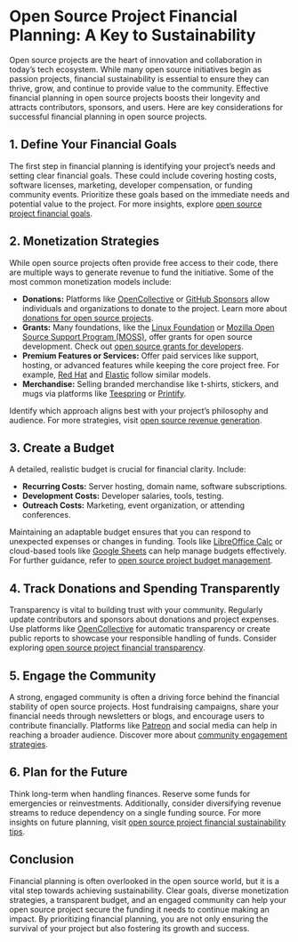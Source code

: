 # Open Source Project Financial Planning: A Key to Sustainability

Open source projects are the heart of innovation and collaboration in today’s tech ecosystem. While many open source initiatives begin as passion projects, financial sustainability is essential to ensure they can thrive, grow, and continue to provide value to the community. Effective financial planning in open source projects boosts their longevity and attracts contributors, sponsors, and users. Here are key considerations for successful financial planning in open source projects.

## 1. Define Your Financial Goals

The first step in financial planning is identifying your project’s needs and setting clear financial goals. These could include covering hosting costs, software licenses, marketing, developer compensation, or funding community events. Prioritize these goals based on the immediate needs and potential value to the project. For more insights, explore [open source project financial goals](https://www.license-token.com/wiki/open-source-project-financial-goals).

## 2. Monetization Strategies

While open source projects often provide free access to their code, there are multiple ways to generate revenue to fund the initiative. Some of the most common monetization models include:

- **Donations:** Platforms like [OpenCollective](https://opencollective.com/) or [GitHub Sponsors](https://github.com/sponsors) allow individuals and organizations to donate to the project. Learn more about [donations for open source projects](https://www.license-token.com/wiki/donations-for-open-source-projects).
- **Grants:** Many foundations, like the [Linux Foundation](https://www.linuxfoundation.org/) or [Mozilla Open Source Support Program (MOSS)](https://www.mozilla.org/en-US/moss/), offer grants for open source development. Check out [open source grants for developers](https://www.license-token.com/wiki/open-source-grants-for-developers).
- **Premium Features or Services:** Offer paid services like support, hosting, or advanced features while keeping the core project free. For example, [Red Hat](https://www.redhat.com/) and [Elastic](https://www.elastic.co/) follow similar models.
- **Merchandise:** Selling branded merchandise like t-shirts, stickers, and mugs via platforms like [Teespring](https://www.teespring.com) or [Printify](https://printify.com/).

Identify which approach aligns best with your project’s philosophy and audience. For more strategies, visit [open source revenue generation](https://www.license-token.com/wiki/open-source-revenue-generation).

## 3. Create a Budget

A detailed, realistic budget is crucial for financial clarity. Include:

- **Recurring Costs:** Server hosting, domain name, software subscriptions.
- **Development Costs:** Developer salaries, tools, testing.
- **Outreach Costs:** Marketing, event organization, or attending conferences.

Maintaining an adaptable budget ensures that you can respond to unexpected expenses or changes in funding. Tools like [LibreOffice Calc](https://www.libreoffice.org/) or cloud-based tools like [Google Sheets](https://www.google.com/sheets) can help manage budgets effectively. For further guidance, refer to [open source project budget management](https://www.license-token.com/wiki/open-source-project-budget-management).

## 4. Track Donations and Spending Transparently

Transparency is vital to building trust with your community. Regularly update contributors and sponsors about donations and project expenses. Use platforms like [OpenCollective](https://opencollective.com/) for automatic transparency or create public reports to showcase your responsible handling of funds. Consider exploring [open source project financial transparency](https://www.license-token.com/wiki/open-source-project-financial-transparency).

## 5. Engage the Community

A strong, engaged community is often a driving force behind the financial stability of open source projects. Host fundraising campaigns, share your financial needs through newsletters or blogs, and encourage users to contribute financially. Platforms like [Patreon](https://www.patreon.com/) and social media can help in reaching a broader audience. Discover more about [community engagement strategies](https://www.license-token.com/wiki/community-engagement-strategies).

## 6. Plan for the Future

Think long-term when handling finances. Reserve some funds for emergencies or reinvestments. Additionally, consider diversifying revenue streams to reduce dependency on a single funding source. For more insights on future planning, visit [open source project financial sustainability tips](https://www.license-token.com/wiki/open-source-project-financial-sustainability-tips).

## Conclusion

Financial planning is often overlooked in the open source world, but it is a vital step towards achieving sustainability. Clear goals, diverse monetization strategies, a transparent budget, and an engaged community can help your open source project secure the funding it needs to continue making an impact. By prioritizing financial planning, you are not only ensuring the survival of your project but also fostering its growth and success.